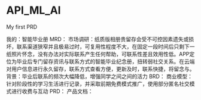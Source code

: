 # API_ML_AI
My first PRD

我的：智能毕业册
MRD：
市场调研：纸质版相册贵留存会受不可控因素遗失或损坏，联系渠道狭窄并且极易过时，可复用性程度不大，在固定一段时间后只剩下一纸照片怀念，没有办法对实际联系产生任何帮助，可联系性差且效用性低。APP定位为毕业后专门留存资讯与联系方式的智能毕业纪念册，扭转弱社交关系。在云端对用户信息进行永久留存，联系方式查看方便，更新及时，联系快捷，将留念与。
背景：毕业后联系的频次大幅降低，增强同学之间之间的活力
BRD：
商业模型：针对阶段性的学习生活进行记录，并采取前期免费模式推广，使用部分匿名社交模式进行收费与互动
PRD：
产品文档：
